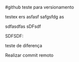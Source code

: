 #github teste para versionamento

testex 
ers
asfasf
safgsfdg
as

sdfasdfas
sDFsdf

SDFSDF:


teste de diferença


Realizar commit remoto
